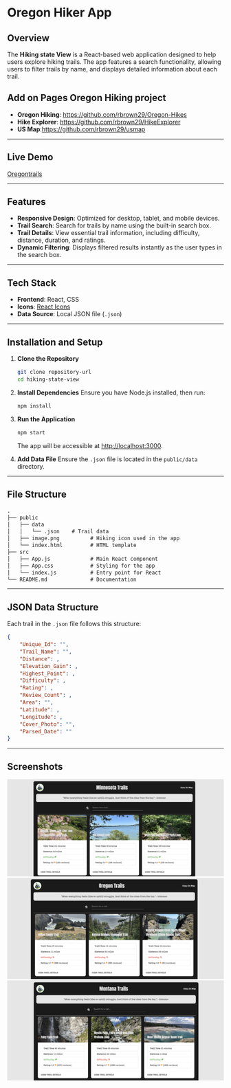 # Oregon Hiker App

## Overview
The **Hiking state View** is a React-based web application designed to help users explore hiking trails. The app features a search functionality, allowing users to filter trails by name, and displays detailed information about each trail.

## Add on Pages Oregon Hiking project
- **Oregon Hiking**: https://github.com/rbrown29/Oregon-Hikes
- **Hike Explorer**: https://github.com/rbrown29/HikeExplorer
- **US Map**:https://github.com/rbrown29/usmap

---
## Live Demo
[Oregontrails](https://oregontrails.netlify.app/)

---

## Features
- **Responsive Design**: Optimized for desktop, tablet, and mobile devices.
- **Trail Search**: Search for trails by name using the built-in search box.
- **Trail Details**: View essential trail information, including difficulty, distance, duration, and ratings.
- **Dynamic Filtering**: Displays filtered results instantly as the user types in the search box.

---

## Tech Stack
- **Frontend**: React, CSS
- **Icons**: [React Icons](https://react-icons.github.io/react-icons/)
- **Data Source**: Local JSON file (`.json`)

---

## Installation and Setup

1. **Clone the Repository**
   ```bash
   git clone repository-url
   cd hiking-state-view
   ```

2. **Install Dependencies**
   Ensure you have Node.js installed, then run:
   ```bash
   npm install
   ```

3. **Run the Application**
   ```bash
   npm start
   ```
   The app will be accessible at [http://localhost:3000](http://localhost:3000).

4. **Add Data File**
   Ensure the `.json` file is located in the `public/data` directory.

---

## File Structure
```
.
├── public
│   ├── data
│   │   └── .json    # Trail data
│   ├── image.png          # Hiking icon used in the app
│   └── index.html         # HTML template
├── src
│   ├── App.js             # Main React component
│   ├── App.css            # Styling for the app
│   └── index.js           # Entry point for React
└── README.md              # Documentation
```

---

## JSON Data Structure
Each trail in the `.json` file follows this structure:
```json
{
    "Unique_Id": "",
    "Trail_Name": "",
    "Distance": ,
    "Elevation_Gain": ,
    "Highest_Point": ,
    "Difficulty": ,
    "Rating": ,
    "Review_Count": ,
    "Area": "",
    "Latitude": ,
    "Longitude": ,
    "Cover_Photo": "",
    "Parsed_Date": ""
}
```

---

## Screenshots

![Screenshot](/public/minnesota.png)
![Screenshot](/public/oregon.png)
![Screenshot](/public/montana.png)

